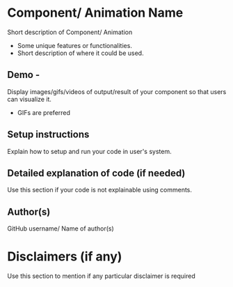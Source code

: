 # Component/ Animation Name

Short description of Component/ Animation

-   Some unique features or functionalities.
-   Short description of where it could be used.

## Demo -

<!-- (Mandatory) -->

Display images/gifs/videos of output/result of your component so that users can visualize it.

-   GIFs are preferred

## Setup instructions

Explain how to setup and run your code in user's system.  


## Detailed explanation of code (if needed)

Use this section if your code is not explainable using comments.

## Author(s)

GitHub username/ Name of author(s)

# Disclaimers (if any)

Use this section to mention if any particular disclaimer is required
